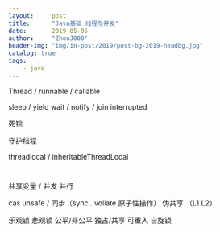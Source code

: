 ```yaml
---
layout:     post
title:      "Java基础 线程与并发"
date:       2019-05-05
author:     "ZhouJ000"
header-img: "img/in-post/2019/post-bg-2019-headbg.jpg"
catalog: true
tags:
    - java
--- 
```




Thread / runnable / callable

sleep / yield 
wait / notify / join
interrupted


死锁

守护线程

threadlocal / inheritableThreadLocal



# 

共享变量 / 并发 并行

cas   unsafe      /  同步（sync..   voliate  原子性操作）
伪共享  （L1 L2）

乐观锁 悲观锁  公平/非公平   独占/共享   可重入   自旋锁



























